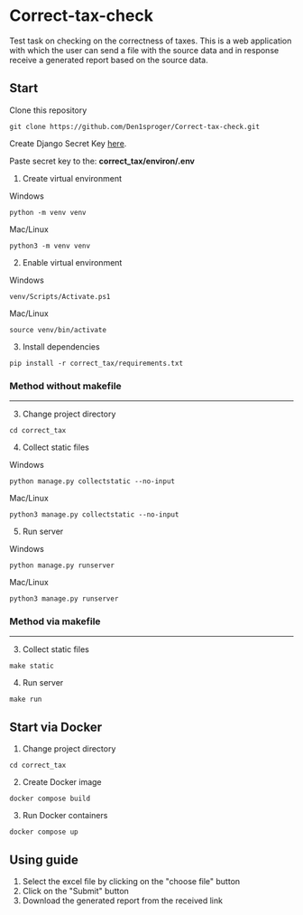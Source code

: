 # Correct-tax-check
Test task on checking on the correctness of taxes. This is a web application with which the user can send a file with the source data and in response receive a generated report based on the source data.

## Start

Clone this repository
```
git clone https://github.com/Den1sproger/Correct-tax-check.git

```

Create Django Secret Key [here](https://djecrety.ir/).

Paste secret key to the: **correct_tax/environ/.env**

1. Create virtual environment

Windows
```
python -m venv venv
```

Mac/Linux
```
python3 -m venv venv
```

2. Enable virtual environment

Windows
```
venv/Scripts/Activate.ps1
```

Mac/Linux
```
source venv/bin/activate
```

3. Install dependencies
```
pip install -r correct_tax/requirements.txt
```
### Method without makefile
***
3. Change project directory
```
cd correct_tax
```
4. Collect static files

Windows
```
python manage.py collectstatic --no-input
```
Mac/Linux
```
python3 manage.py collectstatic --no-input
```
5. Run server

Windows
```
python manage.py runserver
```
Mac/Linux
```
python3 manage.py runserver
```
### Method via makefile
***
3. Collect static files
```
make static
```
4. Run server
```
make run
```


## Start via Docker

1. Change project directory
```
cd correct_tax
```

2. Create Docker image
```
docker compose build
```

3. Run Docker containers
```
docker compose up
```


## Using guide
1. Select the excel file by clicking on the "choose file" button
2. Click on the "Submit" button
3. Download the generated report from the received link